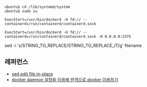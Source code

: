 
```
ubuntu$ cd /lib/systemd/system
ubuntu$ sudo su
```
```
ExecStart=/usr/bin/dockerd -H fd:// --containerd=/run/containerd/containerd.sock
```
```
ExecStart=/usr/bin/dockerd -H fd:// --containerd=/run/containerd/containerd.sock -H 0.0.0.0:2375
```


sed -i 's/STRING_TO_REPLACE/STRING_TO_REPLACE_IT/g' filename



## 레퍼런스 ##

* [sed edit file in-place](https://stackoverflow.com/questions/12696125/sed-edit-file-in-place)
* [docker daemon 설정을 이용해 원격으로 docker 이용하기](https://senticoding.tistory.com/94)
